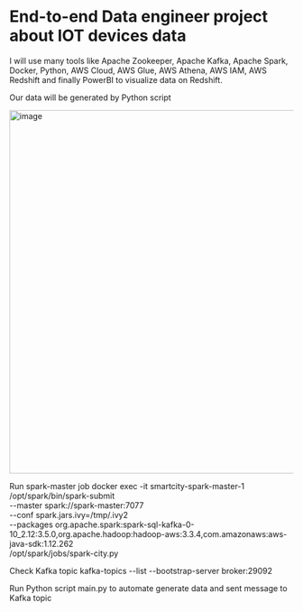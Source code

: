 # End-to-end Data engineer project about IOT devices data

I will use many tools like Apache Zookeeper, Apache Kafka, Apache Spark, Docker, Python, AWS Cloud, AWS Glue, AWS Athena, AWS IAM, AWS Redshift and finally PowerBI to visualize data on Redshift.

Our data will be generated by Python script 

<img width="2560" height="644" alt="image" src="https://github.com/user-attachments/assets/2544d378-6e4c-4951-a260-a2c10c1a35f4" />

Run spark-master job 
docker exec -it smartcity-spark-master-1 /opt/spark/bin/spark-submit \
  --master spark://spark-master:7077 \
  --conf spark.jars.ivy=/tmp/.ivy2 \
  --packages org.apache.spark:spark-sql-kafka-0-10_2.12:3.5.0,org.apache.hadoop:hadoop-aws:3.3.4,com.amazonaws:aws-java-sdk:1.12.262 \
  /opt/spark/jobs/spark-city.py

Check Kafka topic
kafka-topics --list --bootstrap-server broker:29092

Run Python script main.py to automate generate data and sent message to Kafka topic

